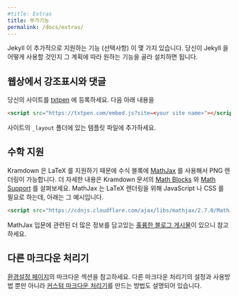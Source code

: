 ```yaml
---
#title: Extras
title: 부가기능
permalink: /docs/extras/
---
```


<!--
There are a number of (optional) extra features that Jekyll supports that you
may want to install, depending on how you plan to use Jekyll.
-->
Jekyll 이 추가적으로 지원하는 기능 (선택사항) 이 몇 가지 있습니다. 당신이 Jekyll
을 어떻게 사용할 것인지 그 계획에 따라 원하는 기능을 골라 설치하면 됩니다.

<!--
## Web Highlights and Commenting 
-->
## 웹상에서 강조표시와 댓글

<!--
Register your site with [txtpen](https://txtpen.com). Then append 
-->
당신의 사이트를 [txtpen](https://txtpen.com) 에 등록하세요. 다음 아래 내용을

```html
<script src="https://txtpen.com/embed.js?site=<your site name>"></script>
```

<!--
to your template files in `/_layout` folder.
-->
사이트의 `_layout` 폴더에 있는 템플릿 파일에 추가하세요.

<!--
## Math Support
-->
## 수학 지원

<!--
Kramdown comes with optional support for LaTeX to PNG rendering via [MathJax](https://www.mathjax.org) within math blocks. See the Kramdown documentation on [math blocks](http://kramdown.gettalong.org/syntax.html#math-blocks) and [math support](http://kramdown.gettalong.org/converter/html.html#math-support) for more details. MathJax requires you to include JavaScript or CSS to render the LaTeX, e.g.
-->
Kramdown 은 LaTeX 를 지원하기 때문에 수식 블록에 [MathJax](https://www.mathjax.org) 를 사용해서 PNG 렌더링이 가능합니다. 더 자세한 내용은 Kramdown 문서의 [Math Blocks](http://kramdown.gettalong.org/syntax.html#math-blocks) 와 [Math Support](http://kramdown.gettalong.org/converter/html.html#math-support) 를 살펴보세요. MathJax 는 LaTeX 렌더링을 위해 JavaScript 나 CSS 를 필요로 하는데, 아래는 그 예시입니다.

```html
<script src="https://cdnjs.cloudflare.com/ajax/libs/mathjax/2.7.0/MathJax.js?config=TeX-AMS-MML_HTMLorMML" type="text/javascript"></script>
```

<!--
For more information about getting started, check out [this excellent blog post](http://gastonsanchez.com/visually-enforced/opinion/2014/02/16/Mathjax-with-jekyll/).
-->
MathJax 입문에 관련된 더 많은 정보를 담고있는 [훌륭한 블로그 게시물](http://gastonsanchez.com/visually-enforced/opinion/2014/02/16/Mathjax-with-jekyll/)이 있으니 참고하세요.

<!--
## Alternative Markdown Processors
-->
## 다른 마크다운 처리기

<!--
See the Markdown section on the [configuration page](/docs/configuration/#markdown-options) for instructions on how to use and configure alternative Markdown processors, as well as how to create [custom processors](/docs/configuration/#custom-markdown-processors).
-->
[환경설정 페이지](/docs/configuration/#markdown-options)의 마크다운 섹션을 참고하세요. 다른 마크다운 처리기의 설정과 사용방법 뿐만 아니라 [커스텀 마크다운 처리기](/docs/configuration/#custom-markdown-processors)를 만드는 방법도 설명되어 있습니다.
